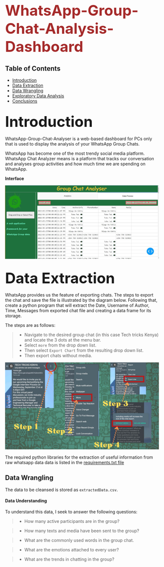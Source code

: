 # <font color='brown' size='21px' weight='bold'>  **WhatsApp-Group-Chat-Analysis-Dashboard** </font>

## Table of Contents
<ul>
<li><a href="#intro">Introduction</a></li>
<li><a href="#extraction">Data Extraction</a></li>
<li><a href="#wrangling">Data Wrangling</a></li>
<li><a href="#eda">Exploratory Data Analysis</a></li>
<li><a href="#conclusions">Conclusions</a></li>
</ul>



<a id='intro'></a>
## <font size='15px' weight='bold'> **Introduction** </font>
   
WhatsApp-Group-Chat-Analyser is a web-based dashboard for PCs only that is used to display the analysis of your WhatsApp Group Chats.

WhatsApp has become one of the most trendy social media platform. WhatsApp Chat Analyzer means is a platform that tracks our conversation and analyses group activities and how much time we
are spending  on WhatsApp. 

**Interface**

<img src="Images\FrontShow.jpg" alt='Demo Image' style=" width:960px ; "  >


<a id='extraction'></a>
## <font size='15px' weight='bold'> **Data Extraction** </font>

WhatsApp provides us the feature of exporting chats. The steps to export the chat and save the file is illustrated by the diagram below.
Following that, create a python program that will extract the Date, Username of Author, Time, Messages from exported chat file and creating a data frame for its storage.

The steps are as follows:
> - Navigate to the desired group chat (in this case Tech tricks Kenya) and locate the 3 dots at the menu bar.
> - Select `more` from the drop down list.
> - Then select `Export Chart` from the resulting drop down list.
> - Then export chats without media.

<img src="Images\Extraction Steps.png" alt='Extraction Steps' style=" width:960px ; "  >


The required python libraries for the extraction of useful information from raw whatsapp data data is listed in the [requirements.txt file](requirements.txt)

<a id='wrangling'></a>
## Data Wrangling

The data to be cleansed is stored as `extractedData.csv`. 

#### Data Understanding

To understand this data, I seek to answer the following questions:
    
> - How many active participants are in the group?

> - How many texts and media have been sent to the group?

> - What are the commonly used words in the group chat.

> - What are the emotions attached to every user?

> - What are the trends in chatting in the group?